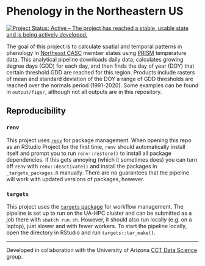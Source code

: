 # Phenology in the Northeastern US

<!-- badges: start -->

[![Project Status: Active – The project has reached a stable, usable state and is being actively developed.](https://www.repostatus.org/badges/latest/active.svg)](https://www.repostatus.org/#active)

<!-- badges: end -->

The goal of this project is to calculate spatial and temporal patterns in phenology in [Northeast CASC](https://www.usgs.gov/programs/climate-adaptation-science-centers/northeast-casc) member states using [PRISM](https://prism.oregonstate.edu/) temperature data.
This analytical pipeline downloads daily data, calculates growing degree days (GDD) for each day, and then finds the day of year (DOY) that certain threshold GDD are reached for this region.
Products include rasters of mean and standard deviation of the DOY a range of GDD thresholds are reached over the normals period (1991-2020). 
Some examples can be found in `output/figs/`, although not all outputs are in this repository.

## Reproducibility

### `renv`

This project uses [`renv`](https://rstudio.github.io/renv/articles/renv.html) for package management.
When opening this repo as an RStudio Project for the first time, `renv` should automatically install itself and prompt you to run `renv::restore()` to install all package dependencies.
If this gets annoying (which it sometimes does) you can turn off `renv` with `renv::deactivate()` and install the packages in `_targets_packages.R` manually.
There are no guarantees that the pipeline will work with updated versions of packages, however.

### `targets`

This project uses the [`targets` package](https://docs.ropensci.org/targets/) for workflow management.
The pipeline is set up to run on the UA-HPC cluster and can be submitted as a job there with `sbatch run.sh`.  However, it should also run locally (e.g. on a laptop), just slower and with fewer workers.
To start the pipeline locally, open the directory in RStudio and run `targets::tar_make()`.

------------------------------------------------------------------------

Developed in collaboration with the University of Arizona [CCT Data Science](https://datascience.cct.arizona.edu/) group.
